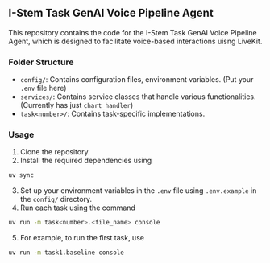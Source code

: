 ## I-Stem Task GenAI Voice Pipeline Agent

This repository contains the code for the I-Stem Task GenAI Voice Pipeline Agent, which is designed to facilitate voice-based interactions uisng LiveKit.

### Folder Structure

- `config/`: Contains configuration files, environment variables. (Put your `.env` file here)
- `services/`: Contains service classes that handle various functionalities. (Currently has just `chart_handler`)
- `task<number>/`: Contains task-specific implementations.


### Usage
1. Clone the repository.
2. Install the required dependencies using 
```bash
uv sync
```
3. Set up your environment variables in the `.env` file using `.env.example` in the `config/` directory.
4. Run each task using the command 
```bash
uv run -m task<number>.<file_name> console
```
5. For example, to run the first task, use 
```bash
uv run -m task1.baseline console
```